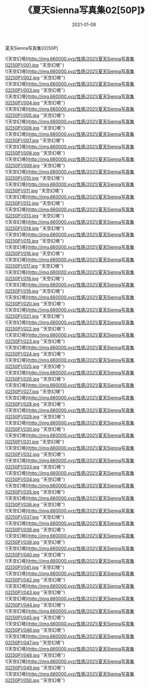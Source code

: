 ﻿---
layout: post
title:  《夏天Sienna写真集02[50P]》
date:   2021-01-08
img: http://img.660000.xyz/性感/2021/夏天Sienna写真集02[50P]/000.jpg
categories: [美女, 性感, 泳衣]
---

夏天Sienna写真集02[50P]



![天空幻境](http://img.660000.xyz/性感/2021/夏天Sienna写真集02[50P]/001.jpg ''天空幻境'') <br>
![天空幻境](http://img.660000.xyz/性感/2021/夏天Sienna写真集02[50P]/002.jpg ''天空幻境'') <br>
![天空幻境](http://img.660000.xyz/性感/2021/夏天Sienna写真集02[50P]/003.jpg ''天空幻境'') <br>
![天空幻境](http://img.660000.xyz/性感/2021/夏天Sienna写真集02[50P]/004.jpg ''天空幻境'') <br>
![天空幻境](http://img.660000.xyz/性感/2021/夏天Sienna写真集02[50P]/005.jpg ''天空幻境'') <br>
![天空幻境](http://img.660000.xyz/性感/2021/夏天Sienna写真集02[50P]/006.jpg ''天空幻境'') <br>
![天空幻境](http://img.660000.xyz/性感/2021/夏天Sienna写真集02[50P]/007.jpg ''天空幻境'') <br>
![天空幻境](http://img.660000.xyz/性感/2021/夏天Sienna写真集02[50P]/008.jpg ''天空幻境'') <br>
![天空幻境](http://img.660000.xyz/性感/2021/夏天Sienna写真集02[50P]/009.jpg ''天空幻境'') <br>
![天空幻境](http://img.660000.xyz/性感/2021/夏天Sienna写真集02[50P]/010.jpg ''天空幻境'') <br>
![天空幻境](http://img.660000.xyz/性感/2021/夏天Sienna写真集02[50P]/011.jpg ''天空幻境'') <br>
![天空幻境](http://img.660000.xyz/性感/2021/夏天Sienna写真集02[50P]/012.jpg ''天空幻境'') <br>
![天空幻境](http://img.660000.xyz/性感/2021/夏天Sienna写真集02[50P]/013.jpg ''天空幻境'') <br>
![天空幻境](http://img.660000.xyz/性感/2021/夏天Sienna写真集02[50P]/014.jpg ''天空幻境'') <br>
![天空幻境](http://img.660000.xyz/性感/2021/夏天Sienna写真集02[50P]/015.jpg ''天空幻境'') <br>
![天空幻境](http://img.660000.xyz/性感/2021/夏天Sienna写真集02[50P]/016.jpg ''天空幻境'') <br>
![天空幻境](http://img.660000.xyz/性感/2021/夏天Sienna写真集02[50P]/017.jpg ''天空幻境'') <br>
![天空幻境](http://img.660000.xyz/性感/2021/夏天Sienna写真集02[50P]/018.jpg ''天空幻境'') <br>
![天空幻境](http://img.660000.xyz/性感/2021/夏天Sienna写真集02[50P]/019.jpg ''天空幻境'') <br>
![天空幻境](http://img.660000.xyz/性感/2021/夏天Sienna写真集02[50P]/020.jpg ''天空幻境'') <br>
![天空幻境](http://img.660000.xyz/性感/2021/夏天Sienna写真集02[50P]/021.jpg ''天空幻境'') <br>
![天空幻境](http://img.660000.xyz/性感/2021/夏天Sienna写真集02[50P]/022.jpg ''天空幻境'') <br>
![天空幻境](http://img.660000.xyz/性感/2021/夏天Sienna写真集02[50P]/023.jpg ''天空幻境'') <br>
![天空幻境](http://img.660000.xyz/性感/2021/夏天Sienna写真集02[50P]/024.jpg ''天空幻境'') <br>
![天空幻境](http://img.660000.xyz/性感/2021/夏天Sienna写真集02[50P]/025.jpg ''天空幻境'') <br>
![天空幻境](http://img.660000.xyz/性感/2021/夏天Sienna写真集02[50P]/026.jpg ''天空幻境'') <br>
![天空幻境](http://img.660000.xyz/性感/2021/夏天Sienna写真集02[50P]/027.jpg ''天空幻境'') <br>
![天空幻境](http://img.660000.xyz/性感/2021/夏天Sienna写真集02[50P]/028.jpg ''天空幻境'') <br>
![天空幻境](http://img.660000.xyz/性感/2021/夏天Sienna写真集02[50P]/029.jpg ''天空幻境'') <br>
![天空幻境](http://img.660000.xyz/性感/2021/夏天Sienna写真集02[50P]/030.jpg ''天空幻境'') <br>
![天空幻境](http://img.660000.xyz/性感/2021/夏天Sienna写真集02[50P]/031.jpg ''天空幻境'') <br>
![天空幻境](http://img.660000.xyz/性感/2021/夏天Sienna写真集02[50P]/032.jpg ''天空幻境'') <br>
![天空幻境](http://img.660000.xyz/性感/2021/夏天Sienna写真集02[50P]/033.jpg ''天空幻境'') <br>
![天空幻境](http://img.660000.xyz/性感/2021/夏天Sienna写真集02[50P]/034.jpg ''天空幻境'') <br>
![天空幻境](http://img.660000.xyz/性感/2021/夏天Sienna写真集02[50P]/035.jpg ''天空幻境'') <br>
![天空幻境](http://img.660000.xyz/性感/2021/夏天Sienna写真集02[50P]/036.jpg ''天空幻境'') <br>
![天空幻境](http://img.660000.xyz/性感/2021/夏天Sienna写真集02[50P]/037.jpg ''天空幻境'') <br>
![天空幻境](http://img.660000.xyz/性感/2021/夏天Sienna写真集02[50P]/038.jpg ''天空幻境'') <br>
![天空幻境](http://img.660000.xyz/性感/2021/夏天Sienna写真集02[50P]/039.jpg ''天空幻境'') <br>
![天空幻境](http://img.660000.xyz/性感/2021/夏天Sienna写真集02[50P]/040.jpg ''天空幻境'') <br>
![天空幻境](http://img.660000.xyz/性感/2021/夏天Sienna写真集02[50P]/041.jpg ''天空幻境'') <br>
![天空幻境](http://img.660000.xyz/性感/2021/夏天Sienna写真集02[50P]/042.jpg ''天空幻境'') <br>
![天空幻境](http://img.660000.xyz/性感/2021/夏天Sienna写真集02[50P]/043.jpg ''天空幻境'') <br>
![天空幻境](http://img.660000.xyz/性感/2021/夏天Sienna写真集02[50P]/044.jpg ''天空幻境'') <br>
![天空幻境](http://img.660000.xyz/性感/2021/夏天Sienna写真集02[50P]/045.jpg ''天空幻境'') <br>
![天空幻境](http://img.660000.xyz/性感/2021/夏天Sienna写真集02[50P]/046.jpg ''天空幻境'') <br>
![天空幻境](http://img.660000.xyz/性感/2021/夏天Sienna写真集02[50P]/047.jpg ''天空幻境'') <br>
![天空幻境](http://img.660000.xyz/性感/2021/夏天Sienna写真集02[50P]/048.jpg ''天空幻境'') <br>
![天空幻境](http://img.660000.xyz/性感/2021/夏天Sienna写真集02[50P]/049.jpg ''天空幻境'') <br>
![天空幻境](http://img.660000.xyz/性感/2021/夏天Sienna写真集02[50P]/050.jpg ''天空幻境'') <br>